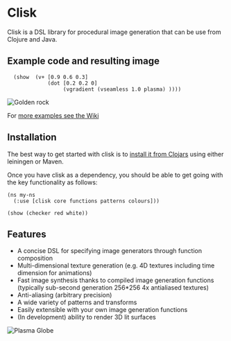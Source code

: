# Clisk


Clisk is a DSL library for procedural image generation that can be use from Clojure and Java.

## Example code and resulting image

      (show  (v+ [0.9 0.6 0.3] 
                 (dot [0.2 0.2 0] 
                      (vgradient (vseamless 1.0 plasma) ))))

![Golden rock](https://raw.github.com/wiki/mikera/clisk/images/GoldRock.png)

For [more examples see the Wiki](https://github.com/mikera/clisk/wiki)

## Installation

The best way to get started with clisk is to [install it from Clojars](https://clojars.org/net.mikera/clisk) using either leiningen or Maven.

Once you have clisk as a dependency, you should be able to get going with the key functionality as follows:

    (ns my-ns
      (:use [clisk core functions patterns colours]))
     
    (show (checker red white))

## Features

* A concise DSL for specifying image generators through function composition
* Multi-dimensional texture generation (e.g. 4D textures including time dimension for animations) 
* Fast image synthesis thanks to compiled image generation functions (typically sub-second generation 256*256 4x antialiased textures)
* Anti-aliasing (arbitrary precision)
* A wide variety of patterns and transforms
* Easily extensible with your own image generation functions
* (In development) ability to render 3D lit surfaces

![Plasma Globe](https://raw.github.com/wiki/mikera/clisk/images/PlasmaGlobe.png)
